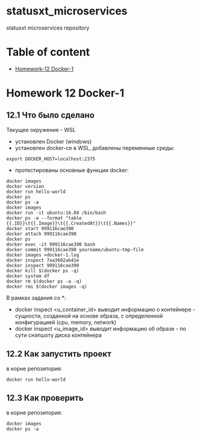 # statusxt_microservices
statusxt microservices repository

# Table of content
- [Homework-12 Docker-1](#homework-12-docker-1)

# Homework 12 Docker-1
## 12.1 Что было сделано
Текущее окружение - WSL
- установлен Docker (windows)
- установлен docker-ce в WSL, добавлены переменные среды:
```
export DOCKER_HOST=localhost:2375
```
- протестированы основные функции docker:
```
docker images
docker version
docker run hello-world
docker ps
docker ps -a
docker images
docker run -it ubuntu:16.04 /bin/bash
docker ps -a --format "table {{.ID}}\t{{.Image}}\t{{.CreatedAt}}\t{{.Names}}"
docker start 999116cae390
docker attach 999116cae390
docker ps
docker exec -it 999116cae390 bash
docker commit 999116cae390 yourname/ubuntu-tmp-file
docker images >docker-1.log
docker inspect 7aa3602ab41e
docker inspect 999116cae390
docker kill $(docker ps -q)
docker system df
docker rm $(docker ps -a -q)
docker rmi $(docker images -q)
```
В рамках задания со *:
- docker inspect <u_container_id> выводит информацию о контейнере - сущности, созданной на основе образа, с определенной конфигурацией (cpu, memory, network)
- docker inspect <u_image_id> выводит информацию об образе - по сути снэпшоту диска контейнера

## 12.2 Как запустить проект
в корне репозитория:
```
docker run hello-world
```

## 12.3 Как проверить
в корне репозитория:
```
docker images
docker ps -a
```
